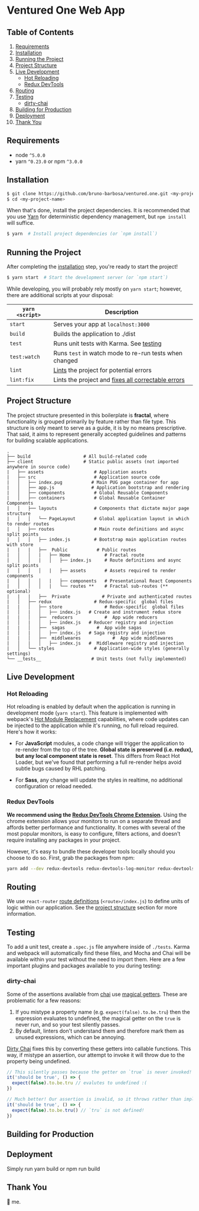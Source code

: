 # Ventured One Web App

## Table of Contents
1. [Requirements](#requirements)
1. [Installation](#getting-started)
1. [Running the Project](#running-the-project)
1. [Project Structure](#project-structure)
1. [Live Development](#local-development)
    * [Hot Reloading](#hot-reloading)
    * [Redux DevTools](#redux-devtools)
1. [Routing](#routing)
1. [Testing](#testing)
    * [dirty-chai](#dirty-chai)
1. [Building for Production](#building-for-production)
1. [Deployment](#deployment)
1. [Thank You](#thank-you)

## Requirements
* node `^5.0.0`
* yarn `^0.23.0` or npm `^3.0.0`

## Installation

```bash
$ git clone https://github.com/bruno-barbosa/ventured.one.git <my-project-name>
$ cd <my-project-name>
```

When that's done, install the project dependencies. It is recommended that you use [Yarn](https://yarnpkg.com/) for deterministic dependency management, but `npm install` will suffice.

```bash
$ yarn  # Install project dependencies (or `npm install`)
```

## Running the Project

After completing the [installation](#installation) step, you're ready to start the project!

```bash
$ yarn start  # Start the development server (or `npm start`)
```

While developing, you will probably rely mostly on `yarn start`; however, there are additional scripts at your disposal:

|`yarn <script>`    |Description|
|-------------------|-----------|
|`start`            |Serves your app at `localhost:3000`|
|`build`            |Builds the application to ./dist|
|`test`             |Runs unit tests with Karma. See [testing](#testing)| -not fully implemented
|`test:watch`       |Runs `test` in watch mode to re-run tests when changed| -not fully implemented
|`lint`             |[Lints](http://stackoverflow.com/questions/8503559/what-is-linting) the project for potential errors|
|`lint:fix`         |Lints the project and [fixes all correctable errors](http://eslint.org/docs/user-guide/command-line-interface.html#fix)|

## Project Structure

The project structure presented in this boilerplate is **fractal**, where functionality is grouped primarily by feature rather than file type. This structure is only meant to serve as a guide, it is by no means prescriptive. That said, it aims to represent generally accepted guidelines and patterns for building scalable applications.

```
.
├── build                    # All build-related code
├── client                   # Static public assets (not imported anywhere in source code)
|   ├── assets                   # Application assets
|   ├── src                      # Application source code
|   │   ├── index.pug           # Main PUG page container for app
|   │   ├── app.js              # Application bootstrap and rendering
|   │   ├── components           # Global Reusable Components
|   │   ├── containers           # Global Reusable Container Components
|   │   ├── layouts              # Components that dictate major page structure
|   │   │   └── PageLayout       # Global application layout in which to render routes
|   │   ├── routes               # Main route definitions and async split points
|   │   │   ├── index.js         # Bootstrap main application routes with store
|   |   |   ├──  Public           # Public routes
|   │   │   |   ├── Home             # Fractal route
|   │   │   |   │   ├── index.js     # Route definitions and async split points
|   │   │   │   |   ├── assets       # Assets required to render components
|   │   │   │   |   ├── components   # Presentational React Components
|   │   │   │   |   └── routes **    # Fractal sub-routes (** optional)
|   |   |   ├──  Private            # Private and authenticated routes
|   │   ├── redux                # Redux-specific  global files
|   |   │   ├── store                # Redux-specific  global files
|   │   |   │   ├── index.js   # Create and instrument redux store
|   |   │   ├──  reducers            #  App wide reducers
|   │   |   │   ├── index.js   # Reducer registry and injection
|   |   │   ├──  sagas            #  App wide sagas
|   │   |   │   ├── index.js   # Saga registry and injection
|   |   │   ├──  middlweares            #  App wide middlewares
|   │   |   │   ├── index.js   #  Middleware registry and injection
|   │   └── styles               # Application-wide styles (generally settings)
└── __tests__                   # Unit tests (not fully implemented)
```

## Live Development

### Hot Reloading

Hot reloading is enabled by default when the application is running in development mode (`yarn start`). This feature is implemented with webpack's [Hot Module Replacement](https://webpack.github.io/docs/hot-module-replacement.html) capabilities, where code updates can be injected to the application while it's running, no full reload required. Here's how it works:

* For **JavaScript** modules, a code change will trigger the application to re-render from the top of the tree. **Global state is preserved (i.e. redux), but any local component state is reset**. This differs from React Hot Loader, but we've found that performing a full re-render helps avoid subtle bugs caused by RHL patching.

* For **Sass**, any change will update the styles in realtime, no additional configuration or reload needed.

### Redux DevTools

**We recommend using the [Redux DevTools Chrome Extension](https://chrome.google.com/webstore/detail/redux-devtools/lmhkpmbekcpmknklioeibfkpmmfibljd).**
Using the chrome extension allows your monitors to run on a separate thread and affords better performance and functionality. It comes with several of the most popular monitors, is easy to configure, filters actions, and doesn't require installing any packages in your project.

However, it's easy to bundle these developer tools locally should you choose to do so. First, grab the packages from npm:

```bash
yarn add --dev redux-devtools redux-devtools-log-monitor redux-devtools-dock-monitor
```

## Routing
We use `react-router` [route definitions](https://github.com/ReactTraining/react-router/blob/v3/docs/API.md#plainroute) (`<route>/index.js`) to define units of logic within our application. See the [project structure](#project-structure) section for more information.

## Testing
To add a unit test, create a `.spec.js` file anywhere inside of `./tests`. Karma and webpack will automatically find these files, and Mocha and Chai will be available within your test without the need to import them. Here are a few important plugins and packages available to you during testing:

### dirty-chai

Some of the assertions available from [chai](chaijs.com) use [magical getters](http://chaijs.com/api/bdd/#method_true). These are problematic for a few reasons:

1) If you mistype a property name (e.g. `expect(false).to.be.tru`) then the expression evaluates to undefined, the magical getter on the `true` is never run, and so your test silently passes.
2) By default, linters don't understand them and therefore mark them as unused expressions, which can be annoying.

[Dirty Chai](https://github.com/prodatakey/dirty-chai) fixes this by converting these getters into callable functions. This way, if mistype an assertion, our attempt to invoke it will throw due to the property being undefined.

```js
// This silently passes because the getter on `true` is never invoked!
it('should be true', () => {
  expect(false).to.be.tru // evalutes to undefined :(
})

// Much better! Our assertion is invalid, so it throws rather than implicitly passing.
it('should be true', () => {
  expect(false).to.be.tru() // `tru` is not defined!
})
```

## Building for Production

## Deployment

Simply run yarn build or npm run build

## Thank You

🍺 me.
